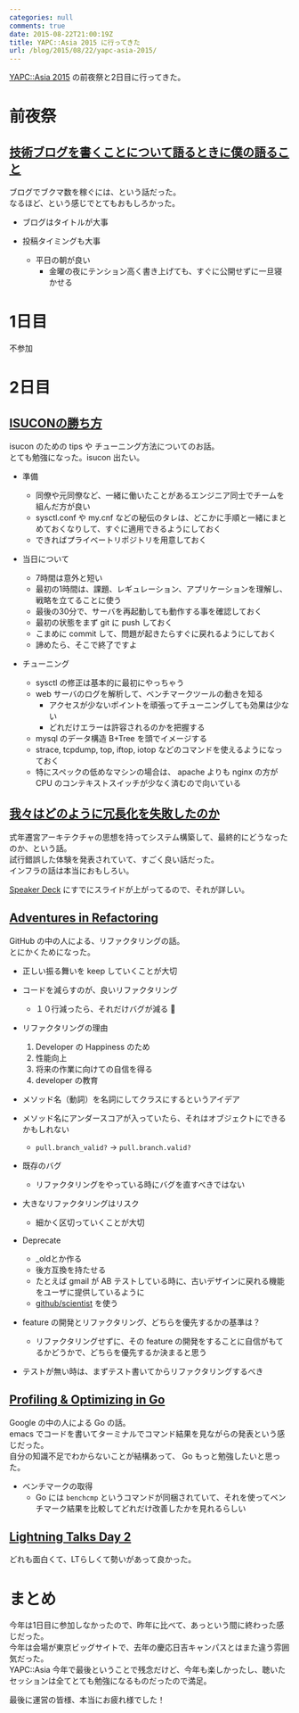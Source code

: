 ```yaml
---
categories: null
comments: true
date: 2015-08-22T21:00:19Z
title: YAPC::Asia 2015 に行ってきた
url: /blog/2015/08/22/yapc-asia-2015/
---
```


[YAPC::Asia 2015](http://yapcasia.org/2015/) の前夜祭と2日目に行ってきた。  

# 前夜祭

## [技術ブログを書くことについて語るときに僕の語ること](http://yapcasia.org/2015/talk/show/7d62caf8-12f4-11e5-881c-d9f87d574c3a)

ブログでブクマ数を稼ぐには、という話だった。  
なるほど、という感じでとてもおもしろかった。  

- ブログはタイトルが大事

- 投稿タイミングも大事
  - 平日の朝が良い
    - 金曜の夜にテンション高く書き上げても、すぐに公開せずに一旦寝かせる


# 1日目

不参加


# 2日目

## [ISUCONの勝ち方](http://yapcasia.org/2015/talk/show/86ebd212-fab3-11e4-8f5a-8ab37d574c3a)

isucon のための tips や チューニング方法についてのお話。  
とても勉強になった。isucon 出たい。  

- 準備
  - 同僚や元同僚など、一緒に働いたことがあるエンジニア同士でチームを組んだ方が良い
  - sysctl.conf や my.cnf などの秘伝のタレは、どこかに手順と一緒にまとめておくなりして、すぐに適用できるようにしておく
  - できればプライベートリポジトリを用意しておく

- 当日について
  - 7時間は意外と短い
  - 最初の1時間は、課題、レギュレーション、アプリケーションを理解し、戦略を立てることに使う
  - 最後の30分で、サーバを再起動しても動作する事を確認しておく
  - 最初の状態をまず git に push しておく
  - こまめに commit して、問題が起きたらすぐに戻れるようにしておく
  - 諦めたら、そこで終了ですよ

- チューニング
  - sysctl の修正は基本的に最初にやっちゃう
  - web サーバのログを解析して、ベンチマークツールの動きを知る
    - アクセスが少ないポイントを頑張ってチューニングしても効果は少ない
    - どれだけエラーは許容されるのかを把握する
  - mysql のデータ構造 B+Tree を頭でイメージする
  - strace, tcpdump, top, iftop, iotop などのコマンドを使えるようになっておく
  - 特にスペックの低めなマシンの場合は、 apache よりも nginx の方が CPU のコンテキストスイッチが少なく済むので向いている

## [我々はどのように冗長化を失敗したのか](http://yapcasia.org/2015/talk/show/f2816038-10ec-11e5-89bf-d7f07d574c3a)

式年遷宮アーキテクチャの思想を持ってシステム構築して、最終的にどうなったのか、という話。  
試行錯誤した体験を発表されていて、すごく良い話だった。  
インフラの話は本当におもしろい。  

[Speaker Deck](https://speakerdeck.com/kenjiskywalker/yapcasia2015) にすでにスライドが上がってるので、それが詳しい。


## [Adventures in Refactoring](http://yapcasia.org/2015/talk/show/bd04b86c-f9de-11e4-b996-8ab37d574c3a)

GitHub の中の人による、リファクタリングの話。  
とにかくためになった。  

- 正しい振る舞いを keep していくことが大切

- コードを減らすのが、良いリファクタリング
  - １０行減ったら、それだけバグが減る :hocho:

- リファクタリングの理由
  1. Developer の Happiness のため
  2. 性能向上
  3. 将来の作業に向けての自信を得る
  4. developer の教育

- メソッド名（動詞）を名詞にしてクラスにするというアイデア

- メソッド名にアンダースコアが入っていたら、それはオブジェクトにできるかもしれない
  - `pull.branch_valid?` -> `pull.branch.valid?`

- 既存のバグ
  - リファクタリングをやっている時にバグを直すべきではない

- 大きなリファクタリングはリスク
  - 細かく区切っていくことが大切

- Deprecate
  - _oldとか作る
  - 後方互換を持たせる
  - たとえば gmail が AB テストしている時に、古いデザインに戻れる機能をユーザに提供しているように
  - [github/scientist](https://github.com/github/scientist) を使う

- feature の開発とリファクタリング、どちらを優先するかの基準は？
  - リファクタリングせずに、その feature の開発をすることに自信がもてるかどうかで、どちらを優先するか決まると思う

- テストが無い時は、まずテスト書いてからリファクタリングするべき

## [Profiling & Optimizing in Go](http://yapcasia.org/2015/talk/show/6bde6c69-187a-11e5-aca1-525412004261)

Google の中の人による Go の話。  
emacs でコードを書いてターミナルでコマンド結果を見ながらの発表という感じだった。  
自分の知識不足でわからないことが結構あって、 Go もっと勉強したいと思った。  

- ベンチマークの取得
  - Go には `benchcmp` というコマンドが同梱されていて、それを使ってベンチマーク結果を比較してどれだけ改善したかを見れるらしい


## [Lightning Talks Day 2](http://yapcasia.org/2015/talk/show/69caedbd-1872-11e5-aca1-525412004261)

どれも面白くて、LTらしくて勢いがあって良かった。

# まとめ

今年は1日目に参加しなかったので、昨年に比べて、あっという間に終わった感じだった。  
今年は会場が東京ビッグサイトで、去年の慶応日吉キャンパスとはまた違う雰囲気だった。  
YAPC::Asia 今年で最後ということで残念だけど、今年も楽しかったし、聴いたセッションは全てとても勉強になるものだったので満足。  

最後に運営の皆様、本当にお疲れ様でした！  







